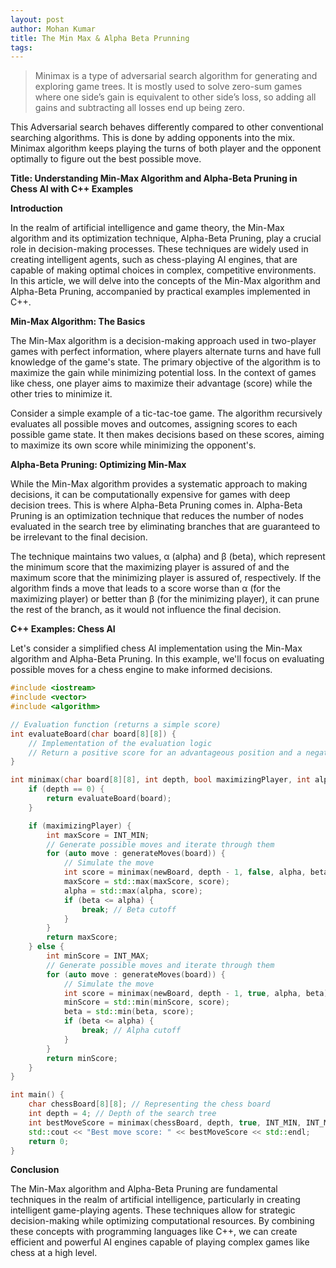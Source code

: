 ```yaml
---
layout: post
author: Mohan Kumar
title: The Min Max & Alpha Beta Prunning
tags: 
---
```



> Minimax is a type of adversarial search algorithm for generating and exploring game trees. It is mostly used to solve zero-sum games  where one side’s gain is equivalent to other side’s loss, so adding all gains and subtracting all losses end up being zero.
>

This Adversarial search behaves differently compared to other conventional searching algorithms. This is done by adding opponents into the mix. Minimax algorithm keeps playing the turns of both player and the opponent optimally to figure out the best possible move.



**Title: Understanding Min-Max Algorithm and Alpha-Beta Pruning in Chess AI with C++ Examples**

**Introduction**

In the realm of artificial intelligence and game theory, the Min-Max algorithm and its optimization technique, Alpha-Beta Pruning, play a crucial role in decision-making processes. These techniques are widely used in creating intelligent agents, such as chess-playing AI engines, that are capable of making optimal choices in complex, competitive environments. In this article, we will delve into the concepts of the Min-Max algorithm and Alpha-Beta Pruning, accompanied by practical examples implemented in C++.

**Min-Max Algorithm: The Basics**

The Min-Max algorithm is a decision-making approach used in two-player games with perfect information, where players alternate turns and have full knowledge of the game's state. The primary objective of the algorithm is to maximize the gain while minimizing potential loss. In the context of games like chess, one player aims to maximize their advantage (score) while the other tries to minimize it.

Consider a simple example of a tic-tac-toe game. The algorithm recursively evaluates all possible moves and outcomes, assigning scores to each possible game state. It then makes decisions based on these scores, aiming to maximize its own score while minimizing the opponent's.

**Alpha-Beta Pruning: Optimizing Min-Max**

While the Min-Max algorithm provides a systematic approach to making decisions, it can be computationally expensive for games with deep decision trees. This is where Alpha-Beta Pruning comes in. Alpha-Beta Pruning is an optimization technique that reduces the number of nodes evaluated in the search tree by eliminating branches that are guaranteed to be irrelevant to the final decision.

The technique maintains two values, α (alpha) and β (beta), which represent the minimum score that the maximizing player is assured of and the maximum score that the minimizing player is assured of, respectively. If the algorithm finds a move that leads to a score worse than α (for the maximizing player) or better than β (for the minimizing player), it can prune the rest of the branch, as it would not influence the final decision.

**C++ Examples: Chess AI**

Let's consider a simplified chess AI implementation using the Min-Max algorithm and Alpha-Beta Pruning. In this example, we'll focus on evaluating possible moves for a chess engine to make informed decisions.

```cpp
#include <iostream>
#include <vector>
#include <algorithm>

// Evaluation function (returns a simple score)
int evaluateBoard(char board[8][8]) {
    // Implementation of the evaluation logic
    // Return a positive score for an advantageous position and a negative score for disadvantageous positions
}

int minimax(char board[8][8], int depth, bool maximizingPlayer, int alpha, int beta) {
    if (depth == 0) {
        return evaluateBoard(board);
    }

    if (maximizingPlayer) {
        int maxScore = INT_MIN;
        // Generate possible moves and iterate through them
        for (auto move : generateMoves(board)) {
            // Simulate the move
            int score = minimax(newBoard, depth - 1, false, alpha, beta);
            maxScore = std::max(maxScore, score);
            alpha = std::max(alpha, score);
            if (beta <= alpha) {
                break; // Beta cutoff
            }
        }
        return maxScore;
    } else {
        int minScore = INT_MAX;
        // Generate possible moves and iterate through them
        for (auto move : generateMoves(board)) {
            // Simulate the move
            int score = minimax(newBoard, depth - 1, true, alpha, beta);
            minScore = std::min(minScore, score);
            beta = std::min(beta, score);
            if (beta <= alpha) {
                break; // Alpha cutoff
            }
        }
        return minScore;
    }
}

int main() {
    char chessBoard[8][8]; // Representing the chess board
    int depth = 4; // Depth of the search tree
    int bestMoveScore = minimax(chessBoard, depth, true, INT_MIN, INT_MAX);
    std::cout << "Best move score: " << bestMoveScore << std::endl;
    return 0;
}
```

**Conclusion**

The Min-Max algorithm and Alpha-Beta Pruning are fundamental techniques in the realm of artificial intelligence, particularly in creating intelligent game-playing agents. These techniques allow for strategic decision-making while optimizing computational resources. By combining these concepts with programming languages like C++, we can create efficient and powerful AI engines capable of playing complex games like chess at a high level.